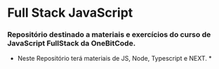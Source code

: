 # Full Stack JavaScript
### Repositório destinado a materiais e exercícios do curso de JavaScript FullStack da OneBitCode.

* Neste Repositório terá materiais de JS, Node, Typescript e NEXT. *

